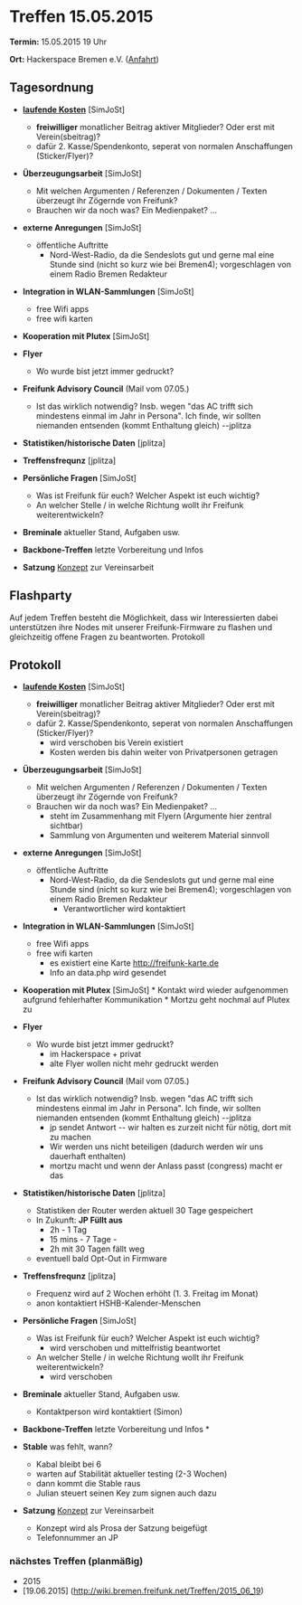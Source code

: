 # Treffen 15.05.2015

**Termin:** 15.05.2015 19 Uhr

**Ort:** Hackerspace Bremen e.V. ([Anfahrt](https://www.hackerspace-bremen.de/anfahrt/))

## Tagesordnung

* [**laufende Kosten**](http://wiki.bremen.freifunk.net/Kosten) [SimJoSt]
  * **freiwilliger** monatlicher Beitrag aktiver Mitglieder? Oder erst mit Verein(sbeitrag)?
  * dafür 2. Kasse/Spendenkonto, seperat von normalen Anschaffungen (Sticker/Flyer)?

* **Überzeugungsarbeit** [SimJoSt]
  * Mit welchen Argumenten / Referenzen / Dokumenten / Texten überzeugt ihr Zögernde von Freifunk?
  * Brauchen wir da noch was? Ein Medienpaket? ...

* **externe Anregungen** [SimJoSt]
  * öffentliche Auftritte
    * Nord-West-Radio, da die Sendeslots gut und gerne mal eine Stunde sind (nicht so kurz wie bei Bremen4); vorgeschlagen von einem Radio Bremen Redakteur

* **Integration in WLAN-Sammlungen** [SimJoSt]
  * free Wifi apps
  * free wifi karten

* **Kooperation mit Plutex** [SimJoSt]

* **Flyer**
  * Wo wurde bist jetzt immer gedruckt?

* **Freifunk Advisory Council** (Mail vom 07.05.)
  * Ist das wirklich notwendig? Insb. wegen "das AC trifft sich mindestens einmal im Jahr in Persona". Ich finde, wir sollten niemanden entsenden (kommt Enthaltung gleich) --jplitza

* **Statistiken/historische Daten** [jplitza]

* **Treffensfrequnz** [jplitza]

* **Persönliche Fragen** [SimJoSt]
  * Was ist Freifunk für euch? Welcher Aspekt ist euch wichtig?
  * An welcher Stelle / in welche Richtung wollt ihr Freifunk weiterentwickeln?

* **Breminale** aktueller Stand, Aufgaben usw.
* **Backbone-Treffen** letzte Vorbereitung und Infos
* **Satzung** [Konzept](https://pad.freifunk.net/p/ffhb-satzung) zur Vereinsarbeit

## Flashparty

Auf jedem Treffen besteht die Möglichkeit, dass wir Interessierten dabei unterstützen ihre Nodes mit unserer Freifunk-Firmware zu flashen und gleichzeitig offene Fragen zu beantworten.
Protokoll

## Protokoll

* [**laufende Kosten**](http://wiki.bremen.freifunk.net/Kosten) [SimJoSt]
  * **freiwilliger** monatlicher Beitrag aktiver Mitglieder? Oder erst mit Verein(sbeitrag)?
  * dafür 2. Kasse/Spendenkonto, seperat von normalen Anschaffungen (Sticker/Flyer)?
      * wird verschoben bis Verein existiert
      * Kosten werden bis dahin weiter von Privatpersonen getragen

* **Überzeugungsarbeit** [SimJoSt]
  * Mit welchen Argumenten / Referenzen / Dokumenten / Texten überzeugt ihr Zögernde von Freifunk?
  * Brauchen wir da noch was? Ein Medienpaket? ...
      * steht im Zusammenhang mit Flyern (Argumente hier zentral sichtbar)
      * Sammlung von Argumenten und weiterem Material sinnvoll

* **externe Anregungen** [SimJoSt]
  * öffentliche Auftritte
    * Nord-West-Radio, da die Sendeslots gut und gerne mal eine Stunde sind (nicht so kurz wie bei Bremen4); vorgeschlagen von einem Radio Bremen Redakteur
        * Verantwortlicher wird kontaktiert

* **Integration in WLAN-Sammlungen** [SimJoSt]
  * free Wifi apps
  * free wifi karten
      *  es existiert eine Karte http://freifunk-karte.de
      *  Info an data.php wird gesendet

* **Kooperation mit Plutex** [SimJoSt]
      * Kontakt wird wieder aufgenommen aufgrund fehlerhafter Kommunikation
      * Mortzu geht nochmal auf Plutex zu

* **Flyer**
  * Wo wurde bist jetzt immer gedruckt?
      * im Hackerspace + privat
      * alte Flyer wollen nicht mehr gedruckt werden

* **Freifunk Advisory Council** (Mail vom 07.05.)
  * Ist das wirklich notwendig? Insb. wegen "das AC trifft sich mindestens einmal im Jahr in Persona". Ich finde, wir sollten niemanden entsenden (kommt Enthaltung gleich) --jplitza
      * jp sendet Antwort -- wir halten es zurzeit nicht für nötig, dort mit zu machen
      * Wir werden uns nicht beteiligen (dadurch werden wir uns dauerhaft enthalten)
      * mortzu macht und wenn der Anlass passt (congress) macht er das

* **Statistiken/historische Daten** [jplitza]
  * Statistiken der Router werden aktuell 30 Tage gespeichert
  * In Zukunft: **JP Füllt aus**
      * 2h - 1 Tag 
      * 15 mins - 7 Tage - 
      * 2h mit 30 Tagen fällt weg
  * eventuell bald Opt-Out in Firmware

* **Treffensfrequnz** [jplitza]
  *  Frequenz wird auf 2 Wochen erhöht (1. 3. Freitag im Monat)
  *  anon kontaktiert HSHB-Kalender-Menschen

* **Persönliche Fragen** [SimJoSt]
  * Was ist Freifunk für euch? Welcher Aspekt ist euch wichtig?
      * wird verschoben und mittelfristig beantwortet
  * An welcher Stelle / in welche Richtung wollt ihr Freifunk weiterentwickeln?
      * wird verschoben 

* **Breminale** aktueller Stand, Aufgaben usw.
    * Kontaktperson wird kontaktiert (Simon)
* **Backbone-Treffen** letzte Vorbereitung und Infos
    * 
* **Stable** was fehlt, wann?
    * Kabal bleibt bei 6
    * warten auf Stabilität aktueller testing (2-3 Wochen)
    * dann kommt die Stable raus
    * Julian steuert seinen Key zum signen auch dazu
* **Satzung** [Konzept](https://pad.freifunk.net/p/ffhb-satzung) zur Vereinsarbeit
    * Konzept wird als Prosa der Satzung beigefügt
    * Telefonnummer an JP

### nächstes Treffen (planmäßig)
* 2015
 * [19.06.2015] (http://wiki.bremen.freifunk.net/Treffen/2015_06_19)
